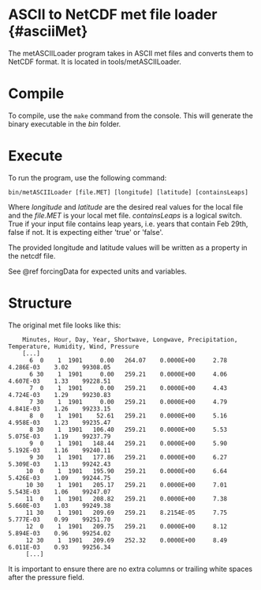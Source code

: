 ASCII to NetCDF met file loader {#asciiMet}
========

The metASCIILoader program takes in ASCII met files and converts them to NetCDF format. It is located in tools/metASCIILoader.

# Compile

To compile, use the `make` command from the console.
This will generate the binary executable in the *bin* folder.

# Execute

To run the program, use the following command:

`bin/metASCIILoader [file.MET] [longitude] [latitude] [containsLeaps]`

Where *longitude* and *latitude* are the desired real values for the local file and the *file.MET* is your local met file. *containsLeaps* is a logical switch. True if your input file contains leap years, i.e. years that contain Feb 29th, false if not. It is expecting either 'true' or 'false'.

The provided longitude and latitude values will be written as a property in the netcdf file.

See @ref forcingData for expected units and variables.

# Structure

The original met file looks like this:

        Minutes, Hour, Day, Year, Shortwave, Longwave, Precipitation, Temperature, Humidity, Wind, Pressure
        [...]
          6  0    1  1901     0.00   264.07    0.0000E+00     2.78   4.286E-03    3.02    99308.05
          6 30    1  1901     0.00   259.21    0.0000E+00     4.06   4.607E-03    1.33    99228.51
          7  0    1  1901     0.00   259.21    0.0000E+00     4.43   4.724E-03    1.29    99230.83
          7 30    1  1901     0.00   259.21    0.0000E+00     4.79   4.841E-03    1.26    99233.15
          8  0    1  1901    52.61   259.21    0.0000E+00     5.16   4.958E-03    1.23    99235.47
          8 30    1  1901   106.40   259.21    0.0000E+00     5.53   5.075E-03    1.19    99237.79
          9  0    1  1901   148.44   259.21    0.0000E+00     5.90   5.192E-03    1.16    99240.11
          9 30    1  1901   177.86   259.21    0.0000E+00     6.27   5.309E-03    1.13    99242.43
         10  0    1  1901   195.90   259.21    0.0000E+00     6.64   5.426E-03    1.09    99244.75
         10 30    1  1901   205.17   259.21    0.0000E+00     7.01   5.543E-03    1.06    99247.07
         11  0    1  1901   208.82   259.21    0.0000E+00     7.38   5.660E-03    1.03    99249.38
         11 30    1  1901   209.69   259.21    8.2154E-05     7.75   5.777E-03    0.99    99251.70
         12  0    1  1901   209.75   259.21    0.0000E+00     8.12   5.894E-03    0.96    99254.02
         12 30    1  1901   209.69   252.32    0.0000E+00     8.49   6.011E-03    0.93    99256.34
         [...]

It is important to ensure there are no extra columns or trailing white spaces after the pressure field.
